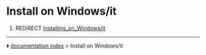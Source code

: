 # Install on Windows/it
1.  REDIRECT [Installing_on_Windows/it](Installing_on_Windows/it.md)



---
⏵ [documentation index](../README.md) > Install on Windows/it

